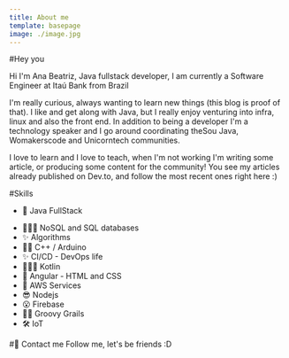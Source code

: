 ```yaml
---
title: About me
template: basepage
image: ./image.jpg
---
```


#Hey you

Hi I'm Ana Beatriz, Java fullstack developer, I am currently a Software Engineer at Itaú Bank from Brazil

I'm really curious, always wanting to learn new things (this blog is proof of that). I like and get along with Java, but I really enjoy venturing into infra, linux and also the front end. In addition to being a developer I'm a technology speaker and I go around coordinating theSou Java, Womakerscode and Unicorntech communities.

I love to learn and I love to teach, when I'm not working I'm writing some article, or producing some content for the community! You see my articles already published on Dev.to, and follow the most recent ones right here :)

#Skills

- 🦄 Java FullStack

* 👩🏼‍💻 NoSQL and SQL databases
* ✨ Algorithms
* 💃🏿 C++ / Arduino
* ✨ CI/CD - DevOps life
* 🤸🏻‍♂️ Kotlin
* 🎇 Angular - HTML and CSS
* 🎉 AWS Services
* 😎 Nodejs
* 😮 Firebase
* 🙌🏽 Groovy Grails
* 🛠 IoT

#🍻 Contact me
Follow me, let's be friends :D
